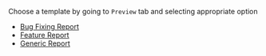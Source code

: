 Choose a template by going to `Preview` tab and selecting appropriate option

- [Bug Fixing Report](?expand=1&template=bug-fix.md)
- [Feature Report](?expand=1&template=feature.md)
- [Generic Report](?expand=1&template=generic.md)